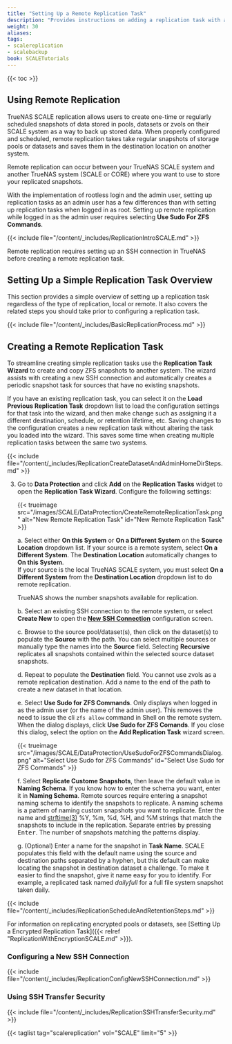 ```yaml
---
title: "Setting Up a Remote Replication Task"
description: "Provides instructions on adding a replication task with a remote system."
weight: 30
aliases:
tags:
- scalereplication
- scalebackup
book: SCALETutorials
---
```


{{< toc >}}


## Using Remote Replication

TrueNAS SCALE replication allows users to create one-time or regularly scheduled snapshots of data stored in pools, datasets or zvols on their SCALE system as a way to back up stored data. 
When properly configured and scheduled, remote replication takes take regular snapshots of storage pools or datasets and saves them in the destination location on another system. 

Remote replication can occur between your TrueNAS SCALE system and another TrueNAS system (SCALE or CORE) where you want to use to store your replicated snapshots. 

With the implementation of rootless login and the admin user, setting up replication tasks as an admin user has a few differences than with setting up replication tasks when logged in as root. Setting up remote replication while logged in as the admin user requires selecting **Use Sudo For ZFS Commands**. 

{{< include file="/content/_includes/ReplicationIntroSCALE.md" >}}

Remote replication requires setting up an SSH connection in TrueNAS before creating a remote replication task. 

## Setting Up a Simple Replication Task Overview 
This section provides a simple overview of setting up a replication task regardless of the type of replication, local or remote. 
It also covers the related steps you should take prior to configuring a replication task. 

{{< include file="/content/_includes/BasicReplicationProcess.md" >}}

## Creating a Remote Replication Task

To streamline creating simple replication tasks use the **Replication Task Wizard** to create and copy ZFS snapshots to another system. 
The wizard assists with creating a new SSH connection and automatically creates a periodic snapshot task for sources that have no existing snapshots.

If you have an existing replication task, you can select it on the **Load Previous Replication Task** dropdown list to load the configuration settings for that task into the wizard, and then make change such as assigning it a different destination, schedule, or retention lifetime, etc. 
Saving changes to the configuration creates a new replication task without altering the task you loaded into the wizard.
This saves some time when creating multiple replication tasks between the same two systems.

{{< include file="/content/_includes/ReplicationCreateDatasetAndAdminHomeDirSteps.md" >}}

3. Go to **Data Protection** and click **Add** on the **Replication Tasks** widget to open the **Replication Task Wizard**. Configure the following settings:
   
   {{< trueimage src="/images/SCALE/DataProtection/CreateRemoteReplicationTask.png" alt="New Remote Replication Task" id="New Remote Replication Task" >}}
   
   a. Select either **On this System** or **On a Different System** on the **Source Location** dropdown list. 
      If your source is a remote system, select **On a Different System**. The **Destination Location** automatically changes to **On this System**.       
      If your source is the local TrueNAS SCALE system, you must select **On a Different System** from the **Destination Location** dropdown list to do remote replication. 
      
      TrueNAS shows the number snapshots available for replication.
    
   b. Select an existing SSH connection to the remote system, or select **Create New** to open the **[New SSH Connection](#configure-a-new-ssh-connection)** configuration screen.
    
   c. Browse to the source pool/dataset(s), then click on the dataset(s) to populate the **Source** with the path. 
      You can select multiple sources or manually type the names into the **Source** field. 
      Selecting **Recursive** replicates all snapshots contained within the selected source dataset snapshots.

   d. Repeat to populate the **Destination** field. 
      You cannot use zvols as a remote replication destination. Add a name to the end of the path to create a new dataset in that location.
  
   e. Select **Use Sudo for ZFS Commands**. Only displays when logged in as the admin user (or the name of the admin user). 
      This removes the need to issue the cli `zfs allow` command in Shell on the remote system. 
      When the dialog displays, click **Use Sudo for ZFS Comands**. If you close this dialog, select the option on the **Add Replication Task** wizard screen.

   {{< trueimage src="/images/SCALE/DataProtection/UseSudoForZFSCommandsDialog.png" alt="Select Use Sudo for ZFS Commands" id="Select Use Sudo for ZFS Commands" >}}
    
   f. Select **Replicate Custome Snapshots**, then leave the default value in **Naming Schema**.
      If you know how to enter the schema you want, enter it in **Naming Schema**.
      Remote sources require entering a snapshot naming schema to identify the snapshots to replicate. 
      A naming schema is a pattern of naming custom snapshots you want to replicate. 
      Enter the name and [strftime(3)](https://man7.org/linux/man-pages/man3/strftime.3.html) %Y, %m, %d, %H, and %M strings that match the snapshots to include in the replication. Separate entries by pressing <kbd>Enter</kbd>. The number of snapshots matching the patterns display.

   g. (Optional) Enter a name for the snapshot in **Task Name**. 
      SCALE populates this field with the default name using the source and destination paths separated by a hyphen, but this default can make locating the snapshot in destination dataset a challenge. 
      To make it easier to find the snapshot, give it name easy for you to identify. For example, a replicated task named *dailyfull* for a full file system snapshot taken daily. 
    
{{< include file="/content/_includes/ReplicationScheduleAndRetentionSteps.md" >}}

For information on replicating encrypted pools or datasets, see [Setting Up a Encrypted Replication Task]({{< relref "ReplicationWithEncryptionSCALE.md" >}}).

### Configuring a New SSH Connection

{{< include file="/content/_includes/ReplicationConfigNewSSHConnection.md" >}}

### Using SSH Transfer Security 

{{< include file="/content/_includes/ReplicationSSHTransferSecurity.md" >}}

{{< taglist tag="scalereplication" vol="SCALE" limit="5" >}}